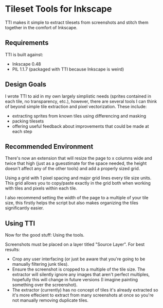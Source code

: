 Tileset Tools for Inkscape
==========================

TTI makes it simple to extract tilesets from screenshots and stitch them
together in the comfort of Inkscape.

Requirements
------------

TTI is built against:

* Inkscape 0.48
* PIL 1.1.7 (packaged with TTI because Inkscape is weird)


Design Goals
------------

I wrote TTI to aid in my own largely simplistic needs (sprites contained in each
tile, no transparency, etc.), however, there are several tools I can think of
beyond simple tile extraction and pixel vectorization. These include:

* extracting sprites from known tiles using differencing and masking
* packing tilesets
* offering useful feedback about improvements that could be made at each step


Recommended Environment
-----------------------

There's now an extension that will resize the page to x columns wide and
twice that high (just as a guesstimate for the space needed, the height doesn't
affect any of the other tools) and add a properly sized grid.

Using a grid with 1 pixel spacing and major grid lines every tile size units.
This grid allows you to copy/paste exactly in the grid both when working with
tiles and pixels within each tile.

I also recommend setting the width of the page to a multiple of your tile size,
this firstly helps the script but also makes organizing the tiles significantly
easier.

Using TTI
---------

Now for the good stuff: Using the tools.

Screenshots must be placed on a layer titled "Source Layer". For best results:

* Crop any user interfacing (or just be aware that you're going to be manually
filtering junk tiles).
* Ensure the screenshot is cropped to a multiple of the tile size.
The extractor will silently ignore any images that aren't perfect multiples,
hopefully this will change in future versions (I imagine painting something
over the screenshot).
* The extractor (currently) has no concept of tiles it's already extracted so
it's more effecient to extract from many screenshots at once so you're not
manually removing duplicate tiles.
